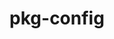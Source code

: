 ---
title: "pkg-config"
layout: cache
categories: [package, develop]
meta: {"compilers": ["gcc@11.4.0", "gcc@13.2.0"], "num_specs": 2, "num_specs_by_stack": {"e4s": 1, "ml-linux-x86_64-rocm": 1, "root": 2}, "oss": ["ubuntu22.04", "ubuntu24.04"], "platforms": ["linux"], "stacks": ["e4s", "ml-linux-x86_64-rocm", "root"], "targets": ["x86_64_v3"], "versions": ["0.29.2"]}
spec_details: [{"compiler": "gcc@11.4.0", "hash": "i6msvxryekymxep75covup4qadkyon5r", "os": "ubuntu22.04", "platform": "linux", "size": "-", "stacks": ["e4s", "root"], "target": "x86_64_v3", "variants": ["build_system=autotools", "+internal_glib"], "versions": ["0.29.2"]}, {"compiler": "gcc@13.2.0", "hash": "yalcuxf2grnwdqtj3vyje2jzjm54bqfu", "os": "ubuntu24.04", "platform": "linux", "size": "-", "stacks": ["ml-linux-x86_64-rocm", "root"], "target": "x86_64_v3", "variants": ["build_system=autotools", "+internal_glib"], "versions": ["0.29.2"]}]
---